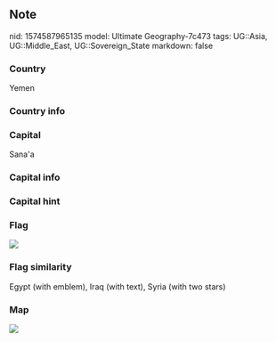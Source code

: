 ## Note
nid: 1574587965135
model: Ultimate Geography-7c473
tags: UG::Asia, UG::Middle_East, UG::Sovereign_State
markdown: false

### Country
Yemen

### Country info


### Capital
Sana'a

### Capital info


### Capital hint


### Flag
<img src="ug-flag-yemen.svg">

### Flag similarity
Egypt (with emblem), Iraq (with text), Syria (with two stars)

### Map
<img src="ug-map-yemen.png">
